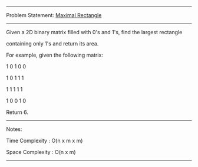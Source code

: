 ******************************************************************************
Problem Statement: [Maximal Rectangle](https://leetcode.com/problems/maximal-rectangle/)
******************************************************************************

Given a 2D binary matrix filled with 0's and 1's, find the largest rectangle 

containing only 1's and return its area. 

For example, given the following matrix: 

1 0 1 0 0

1 0 1 1 1

1 1 1 1 1

1 0 0 1 0

Return 6. 

******************************************************************************
Notes:

Time Complexity : O(n x m x m)

Space Complexity : O(n x m)

******************************************************************************
